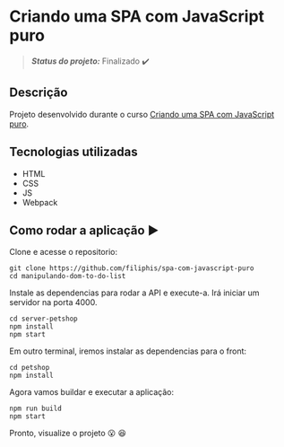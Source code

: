 # Criando uma SPA com JavaScript puro
> **_Status do projeto:_** Finalizado :heavy_check_mark:

<!-- ## Preview -->

<!-- Visualize o projeto em: https://filiphis.github.io/spa-com-javascript-puro -->

<!-- ![Preview To Do List](./design/spa-js-puro.png) -->

## Descrição

Projeto desenvolvido durante o curso [Criando uma SPA com JavaScript puro](https://cursos.alura.com.br/course/spa-javascript-puro).


## Tecnologias utilizadas
* HTML
* CSS
* JS
* Webpack

## Como rodar a aplicação  :arrow_forward:

Clone e acesse o repositorio:
```
git clone https://github.com/filiphis/spa-com-javascript-puro
cd manipulando-dom-to-do-list
```

Instale as dependencias para rodar a API e execute-a. Irá iniciar um servidor na porta 4000.
```
cd server-petshop
npm install
npm start
```

Em outro terminal, iremos instalar as dependencias para o front:
```
cd petshop
npm install
```

Agora vamos buildar e executar a aplicação:
```
npm run build
npm start
```

Pronto, visualize o projeto :open_mouth: :satisfied:

